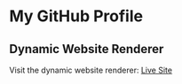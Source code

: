 # My GitHub Profile

## Dynamic Website Renderer

Visit the dynamic website renderer: [Live Site](https://angular.dev/)
